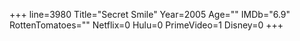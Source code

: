 +++
line=3980
Title="Secret Smile"
Year=2005
Age=""
IMDb="6.9"
RottenTomatoes=""
Netflix=0
Hulu=0
PrimeVideo=1
Disney=0
+++

